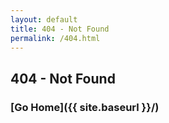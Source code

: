 ```yaml
---
layout: default
title: 404 - Not Found
permalink: /404.html
---
```


## 404 - Not Found

### [Go Home]({{ site.baseurl }}/)
